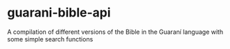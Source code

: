 # guarani-bible-api
A compilation of different versions of the Bible in the Guaraní language with some simple search functions
